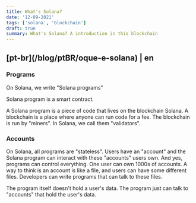 ```yaml
---
title: What's Solana?
date: '12-09-2021'
tags: ['solana', 'blockchain']
draft: true
summary: What's Solana? A introduction in this blockchain
---
```


<h2>[pt-br](/blog/ptBR/oque-e-solana) | en</h2>

### Programs

On Solana, we write "Solana programs"

Solana program is a smart contract.

A Solana program is a piece of code that lives on the blockchain Solana. A blockchain is a place where anyone can run code for a fee. The blockchain is run by "miners". In Solana, we call them "validators".

### Accounts

On Solana, all programs are "stateless". Users have an "account" and the Solana program can interact with these "accounts" users own. And yes, programs can control everything. One user can own 1000s of accounts. A way to think is an account is like a file, and users can have some different files. Developers can write programs that can talk to these files.

The program itself doesn't hold a user's data. The program just can talk to "accounts" that hold the user's data.
